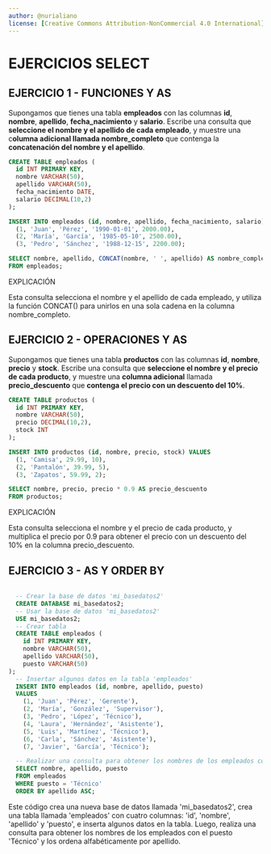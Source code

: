 ```yaml
---
author: @nurialiano
license: [Creative Commons Attribution-NonCommercial 4.0 International](https://creativecommons.org/licenses/by-nc/4.0/legalcode)
---
```


# EJERCICIOS SELECT

## EJERCICIO 1 - FUNCIONES Y AS

Supongamos que tienes una tabla **empleados** con las columnas **id**, **nombre**, **apellido**, **fecha_nacimiento** y **salario**. Escribe una consulta que **seleccione el nombre y el apellido de cada empleado**, y muestre una c**olumna adicional llamada nombre_completo** que contenga la **concatenación del nombre y el apellido**.

~~~sql
CREATE TABLE empleados (
  id INT PRIMARY KEY,
  nombre VARCHAR(50),
  apellido VARCHAR(50),
  fecha_nacimiento DATE,
  salario DECIMAL(10,2)
);

INSERT INTO empleados (id, nombre, apellido, fecha_nacimiento, salario) VALUES
  (1, 'Juan', 'Pérez', '1990-01-01', 2000.00),
  (2, 'María', 'García', '1985-05-10', 2500.00),
  (3, 'Pedro', 'Sánchez', '1988-12-15', 2200.00);

SELECT nombre, apellido, CONCAT(nombre, ' ', apellido) AS nombre_completo
FROM empleados;
~~~

EXPLICACIÓN

Esta consulta selecciona el nombre y el apellido de cada empleado, y utiliza la función CONCAT() para unirlos en una sola cadena en la columna nombre_completo.

## EJERCICIO 2 - OPERACIONES Y AS

Supongamos que tienes una tabla **productos** con las columnas **id**, **nombre**, **precio** y **stock**. Escribe una consulta que **seleccione el nombre y el precio de cada producto**, y muestre una **columna adicional** llamada **precio_descuento** que **contenga el precio con un descuento del 10%**.

~~~sql
CREATE TABLE productos (
  id INT PRIMARY KEY,
  nombre VARCHAR(50),
  precio DECIMAL(10,2),
  stock INT
);

INSERT INTO productos (id, nombre, precio, stock) VALUES
  (1, 'Camisa', 29.99, 10),
  (2, 'Pantalón', 39.99, 5),
  (3, 'Zapatos', 59.99, 2);

SELECT nombre, precio, precio * 0.9 AS precio_descuento
FROM productos;
~~~

EXPLICACIÓN

Esta consulta selecciona el nombre y el precio de cada producto, y multiplica el precio por 0.9 para obtener el precio con un descuento del 10% en la columna precio_descuento.

## EJERCICIO 3 - AS Y ORDER BY

~~~sql

  -- Crear la base de datos 'mi_basedatos2'
  CREATE DATABASE mi_basedatos2;
  -- Usar la base de datos 'mi_basedatos2'
  USE mi_basedatos2;
  -- Crear tabla
  CREATE TABLE empleados (
    id INT PRIMARY KEY,
    nombre VARCHAR(50),
    apellido VARCHAR(50),
    puesto VARCHAR(50)
);
  -- Insertar algunos datos en la tabla 'empleados'
  INSERT INTO empleados (id, nombre, apellido, puesto)
  VALUES
    (1, 'Juan', 'Pérez', 'Gerente'),
    (2, 'María', 'González', 'Supervisor'),
    (3, 'Pedro', 'López', 'Técnico'),
    (4, 'Laura', 'Hernández', 'Asistente'),
    (5, 'Luis', 'Martínez', 'Técnico'),
    (6, 'Carla', 'Sánchez', 'Asistente'),
    (7, 'Javier', 'García', 'Técnico');

  -- Realizar una consulta para obtener los nombres de los empleados con el puesto 'Técnico'
  SELECT nombre, apellido, puesto 
  FROM empleados 
  WHERE puesto = 'Técnico' 
  ORDER BY apellido ASC;

~~~

Este código crea una nueva base de datos llamada 'mi_basedatos2', crea una tabla llamada 'empleados' con cuatro columnas: 'id', 'nombre', 'apellido' y 'puesto', e inserta algunos datos en la tabla. Luego, realiza una consulta para obtener los nombres de los empleados con el puesto 'Técnico' y los ordena alfabéticamente por apellido.
